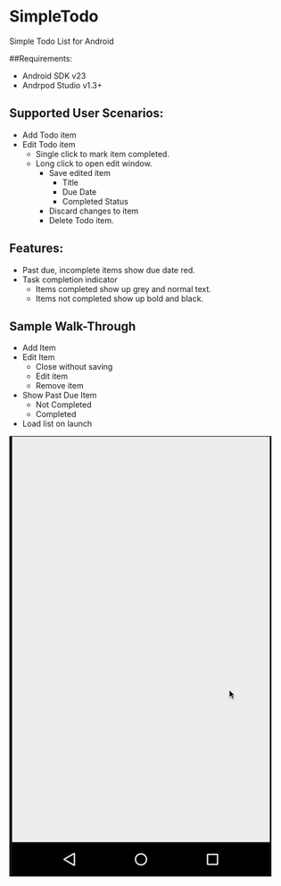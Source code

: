 # SimpleTodo
Simple Todo List for Android

##Requirements:

* Android SDK v23
* Andrpod Studio v1.3+

## Supported User Scenarios:

* Add Todo item
* Edit Todo item
    * Single click to mark item completed.
    * Long click to open edit window.
        * Save edited item
            * Title
            * Due Date
            * Completed Status
        * Discard changes to item
        * Delete Todo item.

## Features:

* Past due, incomplete items show due date red.
* Task completion indicator
    * Items completed show up grey and normal text.
    * Items not completed show up bold and black.

## Sample Walk-Through

* Add Item
* Edit Item
    * Close without saving
    * Edit item
    * Remove item
* Show Past Due Item
    * Not Completed
    * Completed
* Load list on launch

![SimpleTodo](./docs/walkthrough.gif "SimpleTodo Walk-Through")
